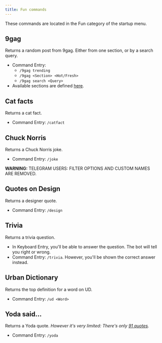 ```yaml
---
title: Fun commands
---
```


These commands are located in the Fun category of the startup menu.

## 9gag
Returns a random post from 9gag. Either from one section, or by a search query.
* Command Entry:
  * `/9gag trending`
  * `/9gag <Section> <Hot/Fresh>`
  * `/9gag search <Query>`
* Available sections are defined [here](https://github.com/austinhuang0131/metagon/blob/master/index.js#L21).

## Cat facts
Returns a cat fact.
* Command Entry: `/catfact`

## Chuck Norris
Returns a Chuck Norris joke.
* Command Entry: `/joke`

**WARNING:** TELEGRAM USERS: FILTER OPTIONS AND CUSTOM NAMES ARE REMOVED.

## Quotes on Design
Returns a designer quote.
* Command Entry: `/design`

## Trivia
Returns a trivia question.
* In Keyboard Entry, you'll be able to answer the question. The bot will tell you right or wrong.
* Command Entry: `/trivia`. However, you'll be shown the correct answer instead.

## Urban Dictionary
Returns the top definition for a word on UD.
* Command Entry: `/ud <Word>`

## Yoda said...
Returns a Yoda quote. _However it's very limited: There's only [91 quotes](https://github.com/hemanth/node-yoda-said)._
* Command Entry: `/yoda`
